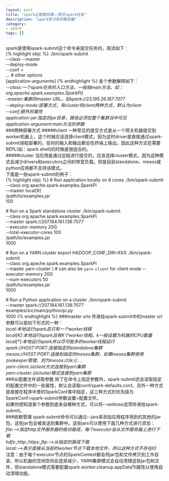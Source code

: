 ```yaml
---
layout: post
title: "spark之路第四课——提交spark任务"
description: "spark学习系列第四篇"
category: 
- spark
tags: []
---
```



spark是使用spark-submit这个命令来提交任务的。用法如下：</br>
{% highlight objc %}
./bin/spark-submit \
  --class <main-class>
  --master <master-url> \
  --deploy-mode <deploy-mode> \
  --conf <key>=<value> \
  ... # other options
  <application-jar> \
  [application-arguments]
{% endhighlight %}
各个参数解释如下：</br>
*--class:一个spark任务的入口方法，一般指main方法。如：org.apache.spark.examples.SparkPi)*</br>
*-master:集群的master URL。如spark://23.195.26.187:7077*</br>
*--deploy-mode:部署方式，有cluster何client两种方式，默认为client*</br>
*--conf:额外的属性*</br>
*application-jar:指定的jar目录，路径必须在整个集群当中可见*</br>
*application-argument:main方法的参数*</br>
###两种部署方式
#####client
一种常见的提交方式是从一个网关机器提交到worker机器上，这个时候应该选择client模式，因为这时driver是直接通过spark-submit进程部署的，任何的输入和输出都会在终端上输出。因此这种方式在需要REPL(如：spark shell)的时候是很适合的。</br>
#####cluster
当应用是通过远程进行提交的，应该选择cluster模式，因为这种模式会减少drivers和executors之间的带宽负载。但是目前standalone，mesos或python应用都不支持该模式。</br>
下面是一些spark-submit的例子：</br>
{% highlight objc %}
\# Run application locally on 8 cores
./bin/spark-submit \
  --class org.apache.spark.examples.SparkPi \
  --master local[8] \
  /path/to/examples.jar \
  100

\# Run on a Spark standalone cluster
./bin/spark-submit \
  --class org.apache.spark.examples.SparkPi \
  --master spark://207.184.161.138:7077 \
  --executor-memory 20G \
  --total-executor-cores 100 \
  /path/to/examples.jar \
  1000

\# Run on a YARN cluster
export HADOOP_CONF_DIR=XXX
./bin/spark-submit \
  --class org.apache.spark.examples.SparkPi \
  --master yarn-cluster \  # can also be `yarn-client` for client mode
  --executor-memory 20G \
  --num-executors 50 \
  /path/to/examples.jar \
  1000

\# Run a Python application on a cluster
./bin/spark-submit \
  --master spark://207.184.161.138:7077 \
  examples/src/main/python/pi.py \
  1000
{% endhighlight %}
###master urls
传递给spark-submit中的master url参数可以是如下形式的一种：</br>
*local:本地运行spark且只有一个worker线程*</br>
*local[K]:本地运行spark且有K个worker线程。k一般设置为机器的CPU数量*</br>
*local[\*]:本地运行spark并以尽可能多的worker线程运行*</br>
*spark://HOST:PORT:连接指定的standalone集群*</br>
*mesos://HOST:PORT:连接到指定的mesos集群，如果mesos集群使用zookeeper管理，则为mesos://zk://....*</br>
*yarn-client:以client方式连接到yarn集群*</br>
*yarn-cluster:以cluster模式连接到yarn集群*</br>
###从配置文件读取参数
除了在命令上指定参数外，spark-submit还会读取指定的配置文件中的一些属性，默认会读取conf/spark-defaults.conf。另外一种方式是直接在程序中里的SparkConf类中指定，这三种方式的优先级为SparkConf>spark-submit参数设置>配置文件。</br>
如果你想知道某个参数到底来自哪种方式，可以将--verbose选项传递给spark-submit。</br>
###依赖管理
spark-submit命令可以通过--jars来添加应用程序用到的其他的jar包，这些jar包会被发送到集群中。这些jars可以使用下面几种方式进行添加：</br>
*file:——>指定http文件服务器的绝对路径，每个executor会从文件服务器上进行下载*</br>
*hdfs:,http:,https:,ftp:——>从指定的路径下载*</br>
*local:——>表示直接从当前的worker节点下载本地文件，所以这种方式不存在IO*</br>
注意：由于每个executor节点的SparkContext都会将jar包和文件拷贝到工作目录，所以机器的空闲空间会逐渐减少，YARN集群模式会自动清理这些jar包和文件，但standalone模式需要配置spark.worker.cleanup.appDataTtl属性以使用自动清理功能。